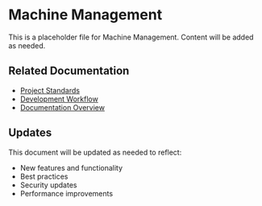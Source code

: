 # Machine Management

This is a placeholder file for Machine Management. Content will be added as needed.

## Related Documentation
- [Project Standards](./project-standards.md)
- [Development Workflow](./development-workflow.md)
- [Documentation Overview](./documentation-overview.md)

## Updates
This document will be updated as needed to reflect:
- New features and functionality
- Best practices
- Security updates
- Performance improvements
